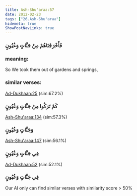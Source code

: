 ```yaml
---
title: Ash-Shu'araa:57
date: 2012-02-23
tags: ["26.Ash-Shu'araa"]
hidemeta: true 
ShowPostNavLinks: true 
---
```

### فَأَخْرَجْنَاهُمْ مِنْ جَنَّاتٍ وَعُيُونٍ
### meaning: 
So We took them out of gardens and springs,
### similar verses: 

[Ad-Dukhaan:25](/44/25) (sim:67.2%)

### كَمْ تَرَكُوا مِنْ جَنَّاتٍ وَعُيُونٍ

[Ash-Shu'araa:134](/26/134) (sim:57.3%)

### وَجَنَّاتٍ وَعُيُونٍ

[Ash-Shu'araa:147](/26/147) (sim:56.1%)

### فِي جَنَّاتٍ وَعُيُونٍ

[Ad-Dukhaan:52](/44/52) (sim:52.1%)

### فِي جَنَّاتٍ وَعُيُونٍ

Our AI only can find similar verses with similarity score > 50% 
